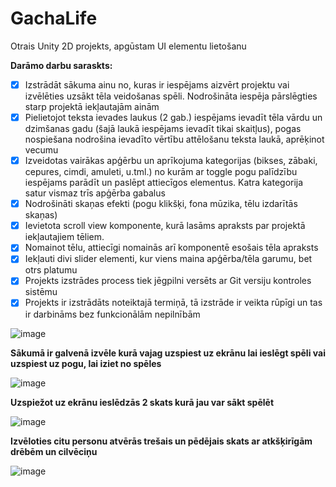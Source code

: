 # GachaLife
Otrais Unity 2D projekts, apgūstam UI elementu lietošanu

**Darāmo darbu saraskts:**
- [x] Izstrādāt sākuma ainu no, kuras ir iespējams aizvērt projektu vai izvēlēties uzsākt tēla veidošanas spēli. Nodrošināta iespēja pārslēgties starp projektā iekļautajām ainām
- [x] Pielietojot teksta ievades laukus (2 gab.) iespējams ievadīt tēla vārdu un dzimšanas gadu (šajā laukā iespējams ievadīt tikai skaitļus), pogas nospiešana nodrošina ievadīto vērtību attēlošanu teksta laukā, aprēķinot vecumu
- [x] Izveidotas vairākas apģērbu un aprīkojuma kategorijas (bikses, zābaki, cepures, cimdi, amuleti, u.tml.) no kurām ar toggle pogu palīdzību iespējams parādīt un paslēpt attiecīgos elementus. Katra kategorija satur vismaz trīs apģērba gabalus
- [x] Nodrošināti skaņas efekti (pogu klikšķi, fona mūzika, tēlu izdarītās skaņas)
- [x] Ievietota scroll view komponente, kurā lasāms apraksts par projektā iekļautajiem tēliem.
- [x] Nomainot tēlu, attiecīgi nomainās arī komponentē esošais tēla apraksts
- [x] Iekļauti divi slider elementi, kur viens maina apģērba/tēla garumu, bet otrs platumu
- [x] Projekts izstrādes process tiek jēgpilni versēts ar Git versiju kontroles sistēmu
- [x] Projekts ir izstrādāts noteiktajā termiņā, tā izstrāde ir veikta rūpīgi un tas ir darbināms bez funkcionālām nepilnībām

![image](https://github.com/user-attachments/assets/f1958f48-0d35-4c8f-af47-f6bfbbeef361)

**Sākumā ir galvenā izvēle kurā vajag uzspiest uz ekrānu lai ieslēgt spēli vai uzspiest uz pogu, lai iziet no spēles**

![image](https://github.com/user-attachments/assets/22303044-db23-4d83-96ca-b80f2249935f)

**Uzspiežot uz ekrānu ieslēdzās 2 skats kurā jau var sākt spēlēt**

![image](https://github.com/user-attachments/assets/bf5aea85-1628-4e5f-99ce-565853204160)

**Izvēloties citu personu atvērās trešais un pēdējais skats ar atkšķirīgām drēbēm un cilvēciņu**

![image](https://github.com/user-attachments/assets/fe82b743-2922-450a-88a1-a5a15fdaf910)
